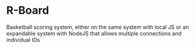 # R-Board
Basketball scoring system, either on the same system with local JS or an expandable system with NodeJS that allows multiple connections and individual IDs
